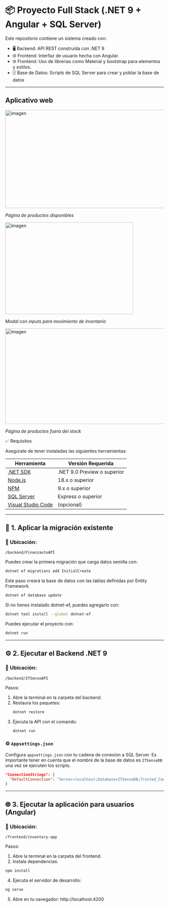 # 📦 Proyecto Full Stack (.NET 9 + Angular + SQL Server)

Este repositorio contiene un sistema creado con:

- 🖥 Backend: API REST construida con .NET 9
- 🌐 Frontend: Interfaz de usuario hecha con Angular.
- 🌐 Frontend: Uso de librerias como Material y bootstrap para elementos y estilos.
- 🗄 Base de Datos: Scripts de SQL Server para crear y poblar la base de datos

---

## Aplicativo web
<img width="1355" height="312" alt="imagen" src="https://github.com/user-attachments/assets/20bacbd4-0cd2-4723-90ff-1bb1d8d35202" />

*Página de productos disponibles*

<img width="407" height="292" alt="imagen" src="https://github.com/user-attachments/assets/ccf3947b-7488-4a2b-b7ae-7107e7a4d957" />

*Modal con inputs para movimiento de inventario*

<img width="1340" height="304" alt="imagen" src="https://github.com/user-attachments/assets/d51e24f0-8862-4694-b599-52f8276e8829" />

*Página de productos fuera del stock*


✅ Requisitos

Asegúrate de tener instaladas las siguientes herramientas:

| Herramienta       | Versión Requerida |
|-------------------|-------------------|
| [.NET SDK](https://dotnet.microsoft.com/en-us/download/dotnet/9.0) | .NET 9.0 Preview o superior |
| [Node.js](https://nodejs.org/)        | 18.x o superior |
| [NPM](https://www.npmjs.com/)         | 9.x o superior |
| [SQL Server](https://www.microsoft.com/en-us/sql-server/) | Express o superior |
| [Visual Studio Code](https://code.visualstudio.com/) | (opcional) |

---


## 🔨 1. Aplicar la migración existente

### 📁 Ubicación:
`/backend/FinanzautoAPI`

Puedes crear la primera migración que carga datos semilla con:
   ```bash
  dotnet ef migrations add InitialCreate
   ```

Este paso creará la base de datos con las tablas definidas por Entity Framework.
   ```bash
  dotnet ef database update
   ```
Si no tienes instalado dotnet-ef, puedes agregarlo con:
   ```bash
  dotnet tool install --global dotnet-ef
   ```
Puedes ejecutar el proyecto con:
   ```bash
  dotnet run
   ```


---

## ⚙️ 2. Ejecutar el Backend .NET 9

### 📁 Ubicación:
`/backend/ITSenseAPI`

Pasos:

1. Abre la terminal en la carpeta del backend.
2. Restaura los paquetes:
   ```bash
   dotnet restore

3. Ejecuta la API con el comando:
   ```bash
   dotnet run
   ```

### ⚙️ `Appsettings.json`

Configura `appsettings.json` con tu cadena de conexión a SQL Server. Es importante tener en cuenta que el nombre de la base de datos es `ITSenseDB` una vez se ejecuten los scripts.

```json
"ConnectionStrings": {
  "DefaultConnection": "Server=localhost;Database=ITSenseDB;Trusted_Connection=True;TrustServerCertificate=True"
}
```
---

## 🌐 3. Ejecutar la aplicación para usuarios (Angular)

### 📁 Ubicación:
`/frontend/inventory-app`

Pasos:
1. Abre la terminal en la carpeta del frontend.
2. Instala dependencias:
  ```bash
  npm install
  ```
4. Ejecuta el servidor de desarrollo:
  ```bash
  ng serve
  ```
5. Abre en tu navegador:
  http://localhost:4200

